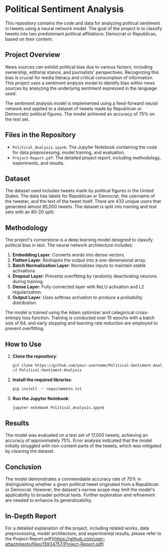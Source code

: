 # Political Sentiment Analysis

This repository contains the code and data for analyzing political sentiment in tweets using a neural network model. The goal of the project is to classify tweets into two predominant political affiliations: Democrat or Republican, based on their content.

## Project Overview

News sources can exhibit political bias due to various factors, including ownership, editorial stance, and journalists' perspectives. Recognizing this bias is crucial for media literacy and critical consumption of information. This project uses a sentiment analysis model to identify bias within news sources by analyzing the underlying sentiment expressed in the language used.

The sentiment analysis model is implemented using a feed-forward neural network and applied to a dataset of tweets made by Republican or Democratic political figures. The model achieved an accuracy of 75% on the test set.

## Files in the Repository

- `Political_Analysis.ipynb`: The Jupyter Notebook containing the code for data preprocessing, model training, and evaluation.
- `Project-Report.pdf`: The detailed project report, including methodology, experiments, and results.

## Dataset

The dataset used includes tweets made by political figures in the United States. The data has labels for Republican or Democrat, the username of the tweeter, and the text of the tweet itself. There are 433 unique users that generated almost 85,000 tweets. The dataset is split into training and test sets with an 80-20 split.

## Methodology

The project's cornerstone is a deep learning model designed to classify political bias in text. The neural network architecture includes:

1. **Embedding Layer**: Converts words into dense vectors.
2. **Flatten Layer**: Reshapes the output into a one-dimensional array.
3. **Batch Normalization Layer**: Normalizes inputs to maintain stable activations.
4. **Dropout Layer**: Prevents overfitting by randomly deactivating neurons during training.
5. **Dense Layer**: Fully connected layer with ReLU activation and L2 regularization.
6. **Output Layer**: Uses softmax activation to produce a probability distribution.

The model is trained using the Adam optimizer and categorical cross-entropy loss function. Training is conducted over 10 epochs with a batch size of 64, and early stopping and learning rate reduction are employed to prevent overfitting.

## How to Use

1. **Clone the repository**:
    ```bash
    git clone https://github.com/your-username/Political-Sentiment-Analysis.git
    cd Political-Sentiment-Analysis
    ```

2. **Install the required libraries**:
    ```bash
    pip install -r requirements.txt
    ```

3. **Run the Jupyter Notebook**:
    ```bash
    jupyter notebook Political_Analysis.ipynb
    ```

## Results

The model was evaluated on a test set of 17,000 tweets, achieving an accuracy of approximately 75%. Error analysis indicated that the model initially struggled with non-content parts of the tweets, which was mitigated by cleaning the dataset.

## Conclusion

The model demonstrates a commendable accuracy rate of 75% in distinguishing whether a given political tweet originated from a Republican or Democrat. However, the dataset's narrow scope may limit the model's applicability to broader political texts. Further exploration and refinement are needed to enhance its generalizability.

## In-Depth Report

For a detailed explanation of the project, including related works, data preprocessing, model architecture, and experimental results, please refer to the 
Project-Report.pdf](https://github.com/user-attachments/files/15934757/Project-Report.pdf)

